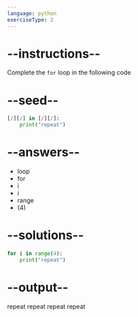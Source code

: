 ```yaml
---
language: python
exerciseType: 2
---
```


# --instructions--

Complete the `for` loop in the following code

# --seed--

```python
[/][/] in [/][/]:
    print("repeat")
```

# --answers--

- loop
- for 
- i
- i
- range
- (4)

# --solutions--

```python
for i in range(4):
    print("repeat")
```

# --output--

repeat
repeat
repeat
repeat
